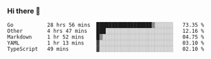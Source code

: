### Hi there 👋

<!--
**yeya24/yeya24** is a ✨ _special_ ✨ repository because its `README.md` (this file) appears on your GitHub profile.

Here are some ideas to get you started:

- 🔭 I’m currently working on ...
- 🌱 I’m currently learning ...
- 👯 I’m looking to collaborate on ...
- 🤔 I’m looking for help with ...
- 💬 Ask me about ...
- 📫 How to reach me: ...
- 😄 Pronouns: ...
- ⚡ Fun fact: ...
-->

<!--START_SECTION:waka-->
```text
Go           28 hrs 56 mins  ██████████████████▒░░░░░░   73.35 % 
Other        4 hrs 47 mins   ███░░░░░░░░░░░░░░░░░░░░░░   12.16 % 
Markdown     1 hr 52 mins    █▒░░░░░░░░░░░░░░░░░░░░░░░   04.75 % 
YAML         1 hr 13 mins    ▓░░░░░░░░░░░░░░░░░░░░░░░░   03.10 % 
TypeScript   49 mins         ▓░░░░░░░░░░░░░░░░░░░░░░░░   02.10 % 
```
<!--END_SECTION:waka-->

